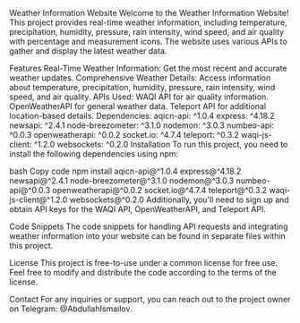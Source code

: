 Weather Information Website
Welcome to the Weather Information Website! This project provides real-time weather information, including temperature, precipitation, humidity, pressure, rain intensity, wind speed, and air quality with percentage and measurement icons. The website uses various APIs to gather and display the latest weather data.

Features
Real-Time Weather Information: Get the most recent and accurate weather updates.
Comprehensive Weather Details: Access information about temperature, precipitation, humidity, pressure, rain intensity, wind speed, and air quality.
APIs Used:
WAQI API for air quality information.
OpenWeatherAPI for general weather data.
Teleport API for additional location-based details.
Dependencies:
aqicn-api: ^1.0.4
express: ^4.18.2
newsapi: ^2.4.1
node-breezometer: ^3.1.0
nodemon: ^3.0.3
numbeo-api: ^0.0.3
openweatherapi: ^0.0.2
socket.io: ^4.7.4
teleport: ^0.3.2
waqi-js-client: ^1.2.0
websockets: ^0.2.0
Installation
To run this project, you need to install the following dependencies using npm:

bash
Copy code
npm install aqicn-api@^1.0.4 express@^4.18.2 newsapi@^2.4.1 node-breezometer@^3.1.0 nodemon@^3.0.3 numbeo-api@^0.0.3 openweatherapi@^0.0.2 socket.io@^4.7.4 teleport@^0.3.2 waqi-js-client@^1.2.0 websockets@^0.2.0
Additionally, you'll need to sign up and obtain API keys for the WAQI API, OpenWeatherAPI, and Teleport API.

Code Snippets
The code snippets for handling API requests and integrating weather information into your website can be found in separate files within this project.

License
This project is free-to-use under a common license for free use. Feel free to modify and distribute the code according to the terms of the license.

Contact
For any inquiries or support, you can reach out to the project owner on Telegram: @AbdullahIsmailov.